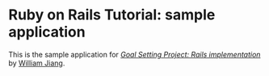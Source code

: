 # Ruby on Rails Tutorial: sample application

This is the sample application for
[*Goal Setting Project: Rails implementation*](http://localhost:3000/)
by [William Jiang](http://localhost.com:3000/).
